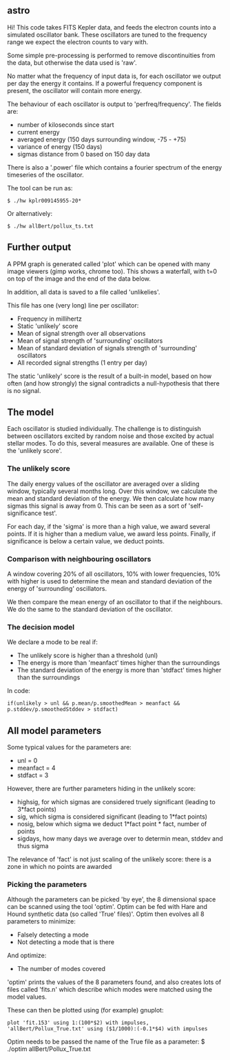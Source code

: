 ## astro
Hi! This code takes FITS Kepler data, and feeds the electron counts into a
simulated oscillator bank. These oscillators are tuned to the frequency
range we expect the electron counts to vary with.

Some simple pre-processing is performed to remove discontinuities from the
data, but otherwise the data used is 'raw'.

No matter what the frequency of input data is, for each oscillator we output
per day the energy it contains. If a powerful frequency component is
present, the oscillator will contain more energy.

The behaviour of each oscillator is output to 'perfreq/frequency'. The
fields are:
	
 * number of kiloseconds since start
 * current energy
 * averaged energy (150 days surrounding window, -75 - +75)
 * variance of energy (150 days)
 * sigmas distance from 0 based on 150 day data

There is also a '.power' file which contains a fourier spectrum of the
energy timeseries of the oscillator.

The tool can be run as:

	$ ./hw kplr009145955-20*

Or alternatively:

	$ ./hw allBert/pollux_ts.txt

## Further output
A PPM graph is generated called 'plot' which can be opened with many image
viewers (gimp works, chrome too). This shows a waterfall, with t=0 on top of
the image and the end of the data below.

In addition, all data is saved to a file called 'unlikelies'.

This file has one (very long) line per oscillator:

 * Frequency in millihertz
 * Static 'unlikely' score
 * Mean of signal strength over all observations
 * Mean of signal strength of 'surrounding' oscillators
 * Mean of standard deviation of signals strength of 'surrounding' oscillators
 * All recorded signal strengths (1 entry per day)

The static 'unlikely' score is the result of a built-in model, based on how
often (and how strongly) the signal contradicts a null-hypothesis that there
is no signal.

## The model
Each oscillator is studied individually. The challenge is to distinguish
between oscillators excited by random noise and those excited by actual
stellar modes. To do this, several measures are available. One of these is
the 'unlikely score'.

### The unlikely score
The daily energy values of the oscillator are averaged over a sliding
window, typically several months long.  Over this window, we calculate the
mean and standard deviation of the energy. We then calculate how many
sigmas this signal is away from 0. This can be seen as a sort of
'self-significance test'. 

For each day, if the 'sigma' is more than a high value, we award several
points. If it is higher than a medium value, we award less points. Finally,
if significance is below a certain value, we deduct points.

### Comparison with neighbouring oscillators
A window covering 20% of all oscillators, 10% with lower frequencies, 10%
with higher is used to determine the mean and standard deviation of the
energy of 'surrounding' oscillators.

We then compare the mean energy of an oscillator to that if the neighbours.
We do the same to the standard deviation of the oscillator.

### The decision model
We declare a mode to be real if:

 * The unlikely score is higher than a threshold (unl)
 * The energy is more than 'meanfact' times higher than the surroundings
 * The standard deviation of the energy is more than 'stdfact' times higher
   than the surroundings
 
In code:

    if(unlikely > unl && p.mean/p.smoothedMean > meanfact && p.stddev/p.smoothedStddev > stdfact)

## All model parameters
Some typical values for the parameters are:

 * unl = 0
 * meanfact = 4
 * stdfact = 3

However, there are further parameters hiding in the unlikely score:
 * highsig, for which sigmas are considered truely significant
   (leading to 3*fact points)
 * sig, which sigma is considered significant (leading to 1*fact
   points)
 * nosig, below which sigma we deduct 1*fact point
        * fact, number of points
 * sigdays, how many days we average over to determin mean, stddev
   and thus sigma

The relevance of 'fact' is not just scaling of the unlikely score: there is
a zone in which no points are awarded

### Picking the parameters
Although the parameters can be picked 'by eye', the 8 dimensional space can
be scanned using the tool 'optim'. Optim can be fed with Hare and Hound
synthetic data (so called 'True' files)'. Optim then evolves all 8
parameters to minimize:

 * Falsely detecting a mode
 * Not detecting a mode that is there

And optimize:

 * The number of modes covered

'optim' prints the values of the 8 parameters found, and also creates lots
of files called 'fits.n' which describe which modes were matched using the
model values.

These can then be plotted using (for example) gnuplot:

	plot 'fit.153' using 1:(100*$2) with impulses, 'allBert/Pollux_True.txt' using ($1/1000):(-0.1*$4) with impulses

Optim needs to be passed the name of the True file as a parameter:
	$ ./optim allBert/Pollux_True.txt

